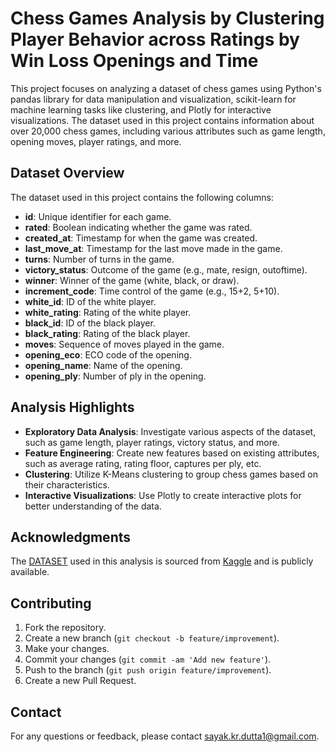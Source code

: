 # Chess Games Analysis by Clustering Player Behavior across Ratings by Win Loss Openings and Time

This project focuses on analyzing a dataset of chess games using Python's pandas library for data manipulation and visualization, scikit-learn for machine learning tasks like clustering, and Plotly for interactive visualizations. The dataset used in this project contains information about over 20,000 chess games, including various attributes such as game length, opening moves, player ratings, and more.

## Dataset Overview

The dataset used in this project contains the following columns:

- **id**: Unique identifier for each game.
- **rated**: Boolean indicating whether the game was rated.
- **created_at**: Timestamp for when the game was created.
- **last_move_at**: Timestamp for the last move made in the game.
- **turns**: Number of turns in the game.
- **victory_status**: Outcome of the game (e.g., mate, resign, outoftime).
- **winner**: Winner of the game (white, black, or draw).
- **increment_code**: Time control of the game (e.g., 15+2, 5+10).
- **white_id**: ID of the white player.
- **white_rating**: Rating of the white player.
- **black_id**: ID of the black player.
- **black_rating**: Rating of the black player.
- **moves**: Sequence of moves played in the game.
- **opening_eco**: ECO code of the opening.
- **opening_name**: Name of the opening.
- **opening_ply**: Number of ply in the opening.

## Analysis Highlights

- **Exploratory Data Analysis**: Investigate various aspects of the dataset, such as game length, player ratings, victory status, and more.
- **Feature Engineering**: Create new features based on existing attributes, such as average rating, rating floor, captures per ply, etc.
- **Clustering**: Utilize K-Means clustering to group chess games based on their characteristics.
- **Interactive Visualizations**: Use Plotly to create interactive plots for better understanding of the data.

## Acknowledgments
The [DATASET](games.csv) used in this analysis is sourced from [Kaggle](https://www.kaggle.com/datasets/datasnaek/chess) and is publicly available.

## Contributing

1. Fork the repository.
2. Create a new branch (`git checkout -b feature/improvement`).
3. Make your changes.
4. Commit your changes (`git commit -am 'Add new feature'`).
5. Push to the branch (`git push origin feature/improvement`).
6. Create a new Pull Request.

## Contact

For any questions or feedback, please contact [sayak.kr.dutta1@gmail.com](mailto:sayak.kr.dutta1@gmail.com).
